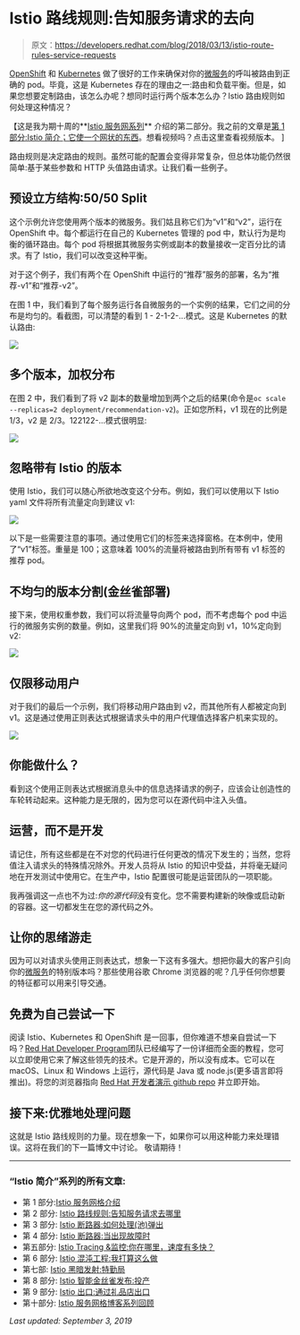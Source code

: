 # Istio 路线规则:告知服务请求的去向

> 原文：<https://developers.redhat.com/blog/2018/03/13/istio-route-rules-service-requests>

[OpenShift](https://developers.redhat.com/products/openshift/overview/) 和 [Kubernetes](https://developers.redhat.com/topics/kubernetes/) 做了很好的工作来确保对你的[微服务](https://developers.redhat.com/topics/microservices/)的呼叫被路由到正确的 pod。毕竟，这是 Kubernetes 存在的理由之一:路由和负载平衡。但是，如果您想要定制路由，该怎么办呢？想同时运行两个版本怎么办？Istio 路由规则如何处理这种情况？

【这是我为期十周的**[Istio 服务网系列](https://developers.redhat.com/topics/service-mesh/)** 介绍的第二部分。我之前的文章是[第 1 部分:Istio 简介；它使一个网状的东西](https://developers.redhat.com/blog/2018/03/06/introduction-istio-makes-mesh-things/)。想看视频吗？点击这里查看视频版本。 ]

路由规则是决定路由的规则。虽然可能的配置会变得非常复杂，但总体功能仍然很简单:基于某些参数和 HTTP 头值路由请求。让我们看一些例子。

## 预设立方结构:50/50 Split

这个示例允许您使用两个版本的微服务。我们姑且称它们为“v1”和“v2”，运行在 OpenShift 中。每个都运行在自己的 Kubernetes 管理的 pod 中，默认行为是均衡的循环路由。每个 pod 将根据其微服务实例或副本的数量接收一定百分比的请求。有了 Istio，我们可以改变这种平衡。

对于这个例子，我们有两个在 OpenShift 中运行的“推荐”服务的部署，名为“推荐-v1”和“推荐-v2”。

在图 1 中，我们看到了每个服务运行各自微服务的一个实例的结果，它们之间的分布是均匀的。看截图，可以清楚的看到 1 - 2-1-2-...模式。这是 Kubernetes 的默认路由:

![](img/96a9922f64d00403abbe9b58c35300ac.png)

## 多个版本，加权分布

在图 2 中，我们看到了将 v2 副本的数量增加到两个之后的结果(命令是`oc scale --replicas=2 deployment/recommendation-v2`)。正如您所料，v1 现在的比例是 1/3，v2 是 2/3。122122-...模式很明显:

![](img/dc64b852a6dd67b04d2ff74372ca9b24.png)

## 忽略带有 Istio 的版本

使用 Istio，我们可以随心所欲地改变这个分布。例如，我们可以使用以下 Istio yaml 文件将所有流量定向到建议 v1:

![](img/73e1d36fcc3ace22ad9bf5ff6ca9e018.png)

以下是一些需要注意的事项。通过使用它们的标签来选择窗格。在本例中，使用了“v1”标签。重量是 100；这意味着 100%的流量将被路由到所有带有 v1 标签的推荐 pod。

## 不均匀的版本分割(金丝雀部署)

接下来，使用权重参数，我们可以将流量导向两个 pod，而不考虑每个 pod 中运行的微服务实例的数量。例如，这里我们将 90%的流量定向到 v1，10%定向到 v2:

![](img/2137f881b4c49360b54d181e50a36b13.png)

## 仅限移动用户

对于我们的最后一个示例，我们将移动用户路由到 v2，而其他所有人都被定向到 v1。这是通过使用正则表达式根据请求头中的用户代理值选择客户机来实现的。

![](img/3e1bfaf7bf101f97d98c8a8de52826ef.png)

## 你能做什么？

看到这个使用正则表达式根据消息头中的信息选择请求的例子，应该会让创造性的车轮转动起来。这种能力是无限的，因为您可以在源代码中注入头值。

## 运营，而不是开发

请记住，所有这些都是在不对您的代码进行任何更改的情况下发生的；当然，您将值注入请求头的特殊情况除外。开发人员将从 Istio 的知识中受益，并将毫无疑问地在开发测试中使用它。在生产中，Istio 配置很可能是运营团队的一项职能。

我再强调这一点也不为过:*你的源代码*没有变化。您不需要构建新的映像或启动新的容器。这一切都发生在您的源代码之外。

## 让你的思绪游走

因为可以对请求头使用正则表达式，想象一下这有多强大。想把你最大的客户引向你的[微服务](https://developers.redhat.com/topics/microservices/)的特别版本吗？那些使用谷歌 Chrome 浏览器的呢？几乎任何你想要的特征都可以用来引导交通。

## 免费为自己尝试一下

阅读 Istio、Kubernetes 和 OpenShift 是一回事，但你难道不想亲自尝试一下吗？[Red Hat Developer Program](https://developers.redhat.com/)团队已经编写了一份详细而全面的教程，您可以立即使用它来了解这些领先的技术。它是开源的，所以没有成本。它可以在 macOS、Linux 和 Windows 上运行，源代码是 Java 或 node.js(更多语言即将推出)。将您的浏览器指向 [Red Hat 开发者演示 github repo](https://github.com/redhat-developer-demos/istio-tutorial) 并立即开始。

## 接下来:优雅地处理问题

这就是 Istio 路线规则的力量。现在想象一下，如果你可以用这种能力来处理错误。这将在我们的下一篇博文中讨论。
敬请期待！

* * *

### “Istio 简介”系列的所有文章:

*   第 1 部分:[Istio 服务网格介绍](https://developers.redhat.com/topics/service-mesh/)
*   第 2 部分: [Istio 路线规则:告知服务请求去哪里](https://developers.redhat.com/blog/2018/03/13/istio-route-rules-service-requests/)
*   第 3 部分: [Istio 断路器:如何处理(池)弹出](https://developers.redhat.com/blog/2018/03/20/istio-circuit-breaker-pool-ejection/)
*   第 4 部分: [Istio 断路器:当出现故障时](https://developers.redhat.com/blog/2018/03/27/istio-circuit-breaker-when-failure-is-an-option/)
*   第五部分: [Istio Tracing &监控:你在哪里，速度有多快？](https://developers.redhat.com/blog/2018/04/03/istio-tracing-monitoring/)
*   第 6 部分: [Istio 混沌工程:我打算这么做](https://developers.redhat.com/blog/2018/04/10/istio-chaos-engineering/)
*   第七部: [Istio 黑暗发射:特勤局](https://developers.redhat.com/blog/2018/04/17/istio-dark-launch-secret-services/)
*   第 8 部分: [Istio 智能金丝雀发布:投产](https://developers.redhat.com/blog/2018/04/24/istio-smart-canary-launch/)
*   第 9 部分: [Istio 出口:通过礼品店出口](https://developers.redhat.com/blog/2018/05/01/istio-egress-exit-through-the-gift-shop/)
*   第十部分: [Istio 服务网格博客系列回顾](https://developers.redhat.com/blog/2018/05/07/istio-service-mesh-blog-series-recap/)

*Last updated: September 3, 2019*